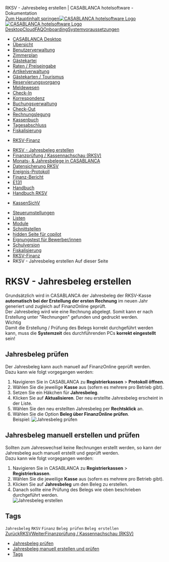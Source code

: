 RKSV - Jahresbeleg erstellen | CASABLANCA hotelsoftware - Dokumentation  
[Zum Hauptinhalt springen](https://docs.casablanca.at/desktop/fiscalization/rksv/rksv_annual_receipt/#__docusaurus_skipToContent_fallback)[![CASABLANCA hotelsoftware Logo](https://docs.casablanca.at/img/logo.png) ![CASABLANCA hotelsoftware Logo](https://docs.casablanca.at/img/Casablanca_LOGO_2022_neg.png)](https://docs.casablanca.at/) [Desktop](https://docs.casablanca.at/desktop/desktop/)[Cloud](https://docs.casablanca.at/cloud/cloud_systems/)[FAQ](https://docs.casablanca.at/faq)[Onboarding](https://docs.casablanca.at/onboarding/fiscalization)[Systemvoraussetzungen](https://docs.casablanca.at/system_requirements)  
* [CASABLANCA Desktop](https://docs.casablanca.at/desktop/desktop/)
* [Übersicht](https://docs.casablanca.at/desktop/interface/)
* [Benutzerverwaltung](https://docs.casablanca.at/desktop/user_management/)
* [Zimmerplan](https://docs.casablanca.at/desktop/room_plan/)
* [Gästekartei](https://docs.casablanca.at/desktop/guest_profile/)
* [Raten / Preiseingabe](https://docs.casablanca.at/desktop/raten/)
* [Artikelverwaltung](https://docs.casablanca.at/desktop/articles/)
* [Gästekarten / Tourismus](https://docs.casablanca.at/desktop/guest_cards/)
* [Reservierungsvorgang](https://docs.casablanca.at/desktop/reservation_process/)
* [Meldewesen](https://docs.casablanca.at/desktop/registration/)
* [Check-In](https://docs.casablanca.at/desktop/check_in/)
* [Korrespondenz](https://docs.casablanca.at/desktop/correspondence/)
* [Buchungsverwaltung](https://docs.casablanca.at/desktop/account/)
* [Check-Out](https://docs.casablanca.at/desktop/check-out/)
* [Rechnungslegung](https://docs.casablanca.at/desktop/accounting/)
* [Kassenbuch](https://docs.casablanca.at/desktop/cashbook/)
* [Tagesabschluss](https://docs.casablanca.at/desktop/daily_closing/)
* [Fiskalisierung](https://docs.casablanca.at/desktop/fiscalization/)
+ [RKSV-Finanz](https://docs.casablanca.at/desktop/fiscalization/rksv/)
- [RKSV - Jahresbeleg erstellen](https://docs.casablanca.at/desktop/fiscalization/rksv/rksv_annual_receipt)
- [Finanzprüfung / Kassennachschau (RKSV)](https://docs.casablanca.at/desktop/fiscalization/rksv/rksv_data_export)
- [Monats- & Jahresbelege in CASABLANCA](https://docs.casablanca.at/desktop/fiscalization/rksv/monthly_annual_receipts)
- [Datensicherung RKSV](https://docs.casablanca.at/desktop/fiscalization/rksv/data_backup_rksv)
- [Ereignis-Protokoll](https://docs.casablanca.at/desktop/fiscalization/rksv/event_protocol)
- [Finanz-Bericht](https://docs.casablanca.at/desktop/fiscalization/rksv/financial_report)
- [E131](https://docs.casablanca.at/desktop/fiscalization/rksv/e131)
- [Handbuch](https://docs.casablanca.at/desktop/fiscalization/rksv/handbuch)
- [Handbuch RKSV](https://docs.casablanca.at/desktop/fiscalization/rksv/handbuch_rksv)
+ [KassenSichV](https://docs.casablanca.at/desktop/fiscalization/kassensichv/)
* [Steuerumstellungen](https://docs.casablanca.at/desktop/tax_changes/)
* [Listen](https://docs.casablanca.at/desktop/lists/)
* [Module](https://docs.casablanca.at/desktop/module/)
* [Schnittstellen](https://docs.casablanca.at/desktop/interfaces/)
* [hidden Seite für copilot](https://docs.casablanca.at/desktop/hidden_copilot)
* [Eignungstest für Bewerber/innen](https://docs.casablanca.at/desktop/qualification)
* [Schulversion](https://docs.casablanca.at/desktop/schoolversion)  
* [Fiskalisierung](https://docs.casablanca.at/desktop/fiscalization/)
* [RKSV-Finanz](https://docs.casablanca.at/desktop/fiscalization/rksv/)
* RKSV - Jahresbeleg erstellen
Auf dieser Seite

# RKSV - Jahresbeleg erstellen  
Grundsätzlich wird in CASABLANCA der Jahresbeleg der RKSV-Kasse **automatisch bei der Erstellung der ersten Rechnung** im neuen Jahr generiert und zugleich auf FinanzOnline geprüft.  
Der Jahresbeleg wird wie eine Rechnung abgelegt. Somit kann er nach Erstellung unter "Rechnungen" gefunden und gedruckt werden.  
Wichtig  
Damit die Erstellung / Prüfung des Belegs korrekt durchgeführt werden kann, muss die **Systemzeit** des durchführenden PCs **korrekt eingestellt** sein!

## Jahresbeleg prüfen[](https://docs.casablanca.at/desktop/fiscalization/rksv/rksv_annual_receipt/#jahresbeleg-prüfen "Direkter Link zu Jahresbeleg prüfen")  
Der Jahresbeleg kann auch manuell auf FinanzOnline geprüft werden.  
Dazu kann wie folgt vorgegangen werden:  
1. Navigieren Sie in CASABLANCA zu **Registrierkassen** > **Protokoll öffnen**.
2. Wählen Sie die jeweilige **Kasse** aus (sofern es mehrere pro Betrieb gibt).
3. Setzen Sie ein Häkchen für **Jahresbeleg**.
4. Klicken Sie auf **Aktualisieren**. Der neu erstellte Jahresbeleg erscheint in der Liste.
5. Wählen Sie den neu erstellten Jahresbeleg per **Rechtsklick** an.
6. Wählen Sie die Option **Beleg über FinanzOnline prüfen**.  
Beispiel:
![Jahresbeleg prüfen](https://docs.casablanca.at/assets/images/check_annual_receipt-f180e8b277cdfe5b37e17a129886c61c.png "Jahresbeleg prüfen")

## Jahresbeleg manuell erstellen und prüfen[](https://docs.casablanca.at/desktop/fiscalization/rksv/rksv_annual_receipt/#jahresbeleg-manuell-erstellen-und-prüfen "Direkter Link zu Jahresbeleg manuell erstellen und prüfen")  
Sollten zum Jahreswechsel keine Rechnungen erstellt werden, so kann der Jahresbeleg auch manuell erstellt und geprüft werden.  
Dazu kann wie folgt vorgegangen werden:  
1. Navigieren Sie in CASABLANCA zu **Registrierkassen** > **Registrierkassen**.
2. Wählen Sie die jeweilige **Kasse** aus (sofern es mehrere pro Betrieb gibt).
3. Klicken Sie auf **Jahresbeleg** um den Beleg zu erstellen.
4. Danach sollte eine Prüfung des Belegs wie oben beschrieben durchgeführt werden.  
![Jahresbeleg erstellen](https://docs.casablanca.at/assets/images/generate_annual_receipt-092bb51447fb7108f0360f38066d83d0.png "Jahresbeleg erstellen")

## Tags[](https://docs.casablanca.at/desktop/fiscalization/rksv/rksv_annual_receipt/#tags "Direkter Link zu Tags")  
`Jahresbeleg` `RKSV` `Finanz` `Beleg prüfen` `Beleg erstellen`  
[ZurückRKSV](https://docs.casablanca.at/desktop/fiscalization/rksv/)[WeiterFinanzprüfung / Kassennachschau (RKSV)](https://docs.casablanca.at/desktop/fiscalization/rksv/rksv_data_export)  
* [Jahresbeleg prüfen](https://docs.casablanca.at/desktop/fiscalization/rksv/rksv_annual_receipt/#jahresbeleg-prüfen)
* [Jahresbeleg manuell erstellen und prüfen](https://docs.casablanca.at/desktop/fiscalization/rksv/rksv_annual_receipt/#jahresbeleg-manuell-erstellen-und-prüfen)
* [Tags](https://docs.casablanca.at/desktop/fiscalization/rksv/rksv_annual_receipt/#tags)